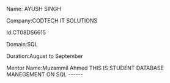 Name: AYUSH SINGH

Company:CODTECH IT SOLUTIONS

Id:CT08DS6615

Domain:SQL

Duration:August to September

Mentor Name:Muzammil Ahmed
THIS IS STUDENT DATABASE MANEGEMENT ON SQL ------



